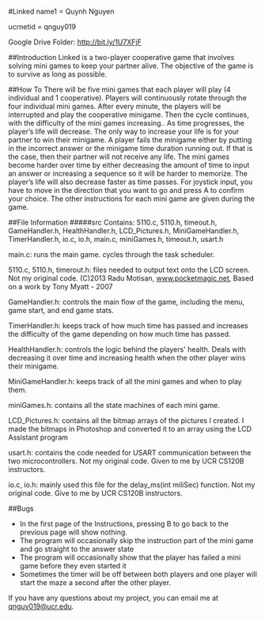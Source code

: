 #Linked
name1 = Quynh Nguyen

ucrnetid = qnguy019

Google Drive Folder: http://bit.ly/1U7XFjF

##Introduction
Linked is a two-player cooperative game that involves solving mini games to keep your partner alive. The objective of the game is to survive as long as possible.

##How To
There will be five mini games that each player will play (4 individual and 1 cooperative). Players will continuously rotate through the four individual mini games. After every minute, the players will be interrupted and play the cooperative minigame. Then the cycle continues, with the difficulty of the mini games increasing..
As time progresses, the player’s life will decrease. The only way to increase your life is for your partner to win their minigame. A player fails the minigame either by putting in the incorrect answer or the minigame time duration running out. If that is the case, then their partner will not receive any life. 
The mini games become harder over time by either decreasing the amount of time to input an answer or increasing a sequence so it will be harder to memorize. The player’s life will also decrease faster as time passes. 
For joystick input, you have to move in the direction that you want to go and press A to confirm your choice. The other instructions for each mini game are given during the game. 

##File Information
#####src
Contains: 5110.c, 5110.h, timeout.h, GameHandler.h, HealthHandler.h, LCD_Pictures.h, MiniGameHandler.h, TimerHandler.h, io.c, io.h, main.c, miniGames.h, timeout.h, usart.h

main.c: runs the main game. cycles through the task scheduler.

5110.c, 5110.h, timerout.h: files needed to output text onto the LCD screen. Not my original code. (C)2013 Radu Motisan, www.pocketmagic.net, Based on a work by Tony Myatt - 2007

GameHandler.h: controls the main flow of the game, including the menu, game start, and end game stats.

TimerHandler.h: keeps track of how much time has passed and increases the difficulty of the game depending on how much time has passed.

HealthHandler.h: controls the logic behind the players' health. Deals with decreasing it over time and increasing health when the other player wins their minigame. 

MiniGameHandler.h: keeps track of all the mini games and when to play them.

miniGames.h: contains all the state machines of each mini game.

LCD_Pictures.h: contains all the bitmap arrays of the pictures I created. I made the bitmaps in Photoshop and converted it to an array using the LCD Assistant program 

usart.h: contains the code needed for USART communication between the two microcontrollers. Not my original code. Given to me by UCR CS120B instructors.

io.c, io.h: mainly used this file for the delay_ms(int miliSec) function. Not my original code. Give to me by UCR CS120B instructors.

##Bugs

- In the first page of the Instructions, pressing B to go back to the previous page will show nothing.
- The program will occasionally skip the instruction part of the mini game and go straight to the answer state
- The program will occasionally show that the player has failed a mini game before they even started it
- Sometimes the timer will be off between both players and one player will start the maze a second after the other player.

If you have any questions about my project, you can email me at qnguy019@ucr.edu.


